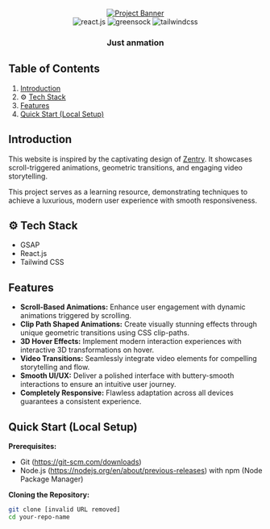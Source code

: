 <div align="center">
  <br />
  <a href="https://youtu.be/zA9r5zTllx4" target="_blank">
    <img src="https://your-image-link.com/banner-image.png" alt="Project Banner">
  </a>
  <br />

  <div>
    <img src="https://img.shields.io/badge/-React_JS-black?style=for-the-badge&logoColor=white&logo=react&color=61DAFB" alt="react.js" />
    <img src="https://img.shields.io/badge/-GSAP-black?style=for-the-badge&logoColor=white&logo=greensock&color=88CE02" alt="greensock" />
    <img src="https://img.shields.io/badge/-Tailwind_CSS-black?style=for-the-badge&logoColor=white&logo=tailwindcss&color=06B6D4" alt="tailwindcss" />
  </div>

  <h3>Just anmation</h3>
</div>

##  <a name="table">Table of Contents</a>

1.  [Introduction](#introduction)
2. ⚙️ [Tech Stack](#tech-stack)
3.  [Features](#features)
4.  [Quick Start (Local Setup)](#quick-start)

## <a name="introduction"> Introduction</a>

This website is inspired by the captivating design of [Zentry](https://zentry.com/). It showcases scroll-triggered animations, geometric transitions, and engaging video storytelling. 

This project serves as a learning resource, demonstrating techniques to achieve a luxurious, modern user experience with smooth responsiveness.

## <a name="tech-stack">⚙️ Tech Stack</a>

- GSAP
- React.js
- Tailwind CSS

## <a name="features"> Features</a>

* **Scroll-Based Animations:** Enhance user engagement with dynamic animations triggered by scrolling.
* **Clip Path Shaped Animations:** Create visually stunning effects through unique geometric transitions using CSS clip-paths.
* **3D Hover Effects:** Implement modern interaction experiences with interactive 3D transformations on hover.
* **Video Transitions:** Seamlessly integrate video elements for compelling storytelling and flow.
* **Smooth UI/UX:** Deliver a polished interface with buttery-smooth interactions to ensure an intuitive user journey.
* **Completely Responsive:** Flawless adaptation across all devices guarantees a consistent experience.

## <a name="quick-start"> Quick Start (Local Setup)</a>

**Prerequisites:**

* Git (https://git-scm.com/downloads)
* Node.js (https://nodejs.org/en/about/previous-releases) with npm (Node Package Manager)

**Cloning the Repository:**

```bash
git clone [invalid URL removed]
cd your-repo-name